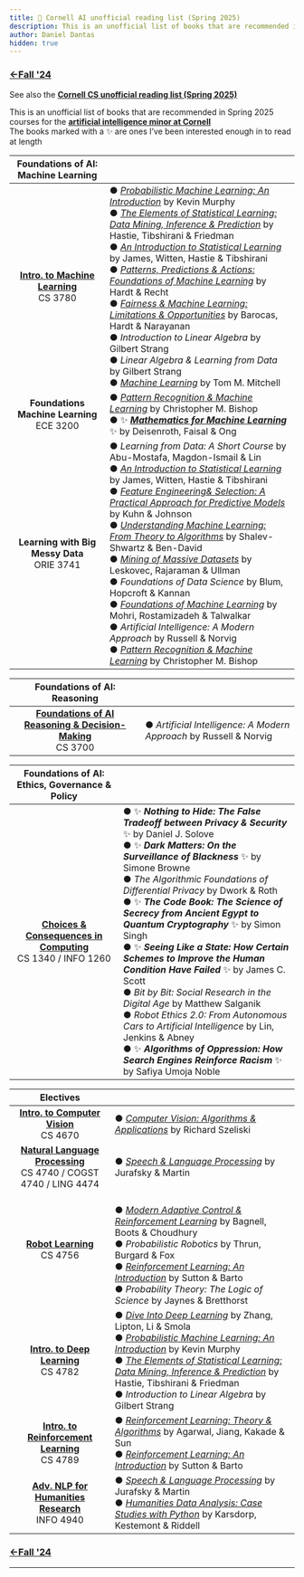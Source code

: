 ```yaml
---
title: 🐻 Cornell AI unofficial reading list (Spring 2025)
description: This is an unofficial list of books that are recommended in Spring 2025 courses for the artificial intelligence minor at Cornell.
author: Daniel Dantas
hidden: true
---
```


### [←Fall '24](https://dantasfiles.com/2024/08/27/cornell-ai-fall24.html)

See also the **[Cornell CS unofficial reading list (Spring 2025)](https://dantasfiles.com/2025/01/22/cornell-cs-sp25.html)**

This is an unofficial list of books that are recommended in Spring 2025 courses for the **[artificial intelligence minor at Cornell](https://prod.cis.cornell.edu/undergraduate-opportunities/minors/artificial-intelligence/ai-minor-requirements)**\
The books marked with a ✨ are ones I’ve been interested enough in to read at length 

| Foundations of AI: Machine Learning | |
| :---: | --- |
| **[Intro. to Machine Learning](https://www.cs.cornell.edu/courses/cs3780/2025sp/)** <br> CS 3780 | ● _[Probabilistic Machine Learning: An Introduction](https://probml.github.io/pml-book/book1.html)_ by Kevin Murphy <br> ●  _[The Elements of Statistical Learning: Data Mining, Inference & Prediction](https://hastie.su.domains/ElemStatLearn/)_ by Hastie, Tibshirani & Friedman <br> ● _[An Introduction to Statistical Learning](https://www.statlearning.com/)_ by James, Witten, Hastie & Tibshirani <br> ● _[Patterns, Predictions & Actions: Foundations of Machine Learning](https://mlstory.org/)_ by Hardt & Recht <br> ● _[Fairness & Machine Learning: Limitations & Opportunities](https://fairmlbook.org/)_ by Barocas, Hardt & Narayanan <br> ● _Introduction to Linear Algebra_ by Gilbert Strang <br> ● _Linear Algebra & Learning from Data_ by Gilbert Strang <br> ● _[Machine Learning](https://www.cs.cmu.edu/afs/cs.cmu.edu/user/mitchell/ftp/mlbook.html)_ by Tom M. Mitchell |
| **Foundations Machine Learning** <br> ECE 3200 | ● _[Pattern Recognition & Machine Learning](https://www.microsoft.com/en-us/research/publication/pattern-recognition-machine-learning/)_ by Christopher M. Bishop <br> ● ✨ ***[Mathematics for Machine Learning](https://mml-book.github.io/)*** ✨ by Deisenroth, Faisal & Ong |
| **Learning with Big Messy Data** <br> ORIE 3741 | ● _Learning from Data: A Short Course_ by Abu-Mostafa, Magdon-Ismail & Lin <br> ● _[An Introduction to Statistical Learning](https://www.statlearning.com/)_ by James, Witten, Hastie & Tibshirani <br> ● _[Feature Engineering& Selection: A Practical Approach for Predictive Models](http://www.feat.engineering/)_ by Kuhn & Johnson <br> ● _[Understanding Machine Learning: From Theory to Algorithms](https://www.cs.huji.ac.il/~shais/UnderstandingMachineLearning/index.html)_ by Shalev-Shwartz & Ben-David <br> ● _[Mining of Massive Datasets](http://www.mmds.org/)_ by Leskovec, Rajaraman & Ullman <br> ● _Foundations of Data Science_ by Blum, Hopcroft & Kannan <br> ● _[Foundations of Machine Learning](https://cs.nyu.edu/~mohri/mlbook/)_ by Mohri, Rostamizadeh & Talwalkar <br> ● _Artificial Intelligence: A Modern Approach_ by Russell & Norvig <br> ● _[Pattern Recognition & Machine Learning](https://www.microsoft.com/en-us/research/publication/pattern-recognition-machine-learning/)_ by Christopher M. Bishop |

| Foundations of AI: Reasoning | |
| :---: | --- |
| **[Foundations of AI Reasoning & Decision-Making](https://www.cs.cornell.edu/courses/cs3700/2025sp/)** <br> CS 3700 | ● _Artificial Intelligence: A Modern Approach_ by Russell & Norvig |

| Foundations of AI: Ethics, Governance & Policy | |
| :---: | --- |
| **[Choices & Consequences in Computing](https://www.cs.cornell.edu/courses/cs1340/2025sp/)** <br> CS 1340 / INFO 1260 | ● ✨ ***Nothing to Hide: The False Tradeoff between Privacy & Security*** ✨ by Daniel J. Solove <br> ● ✨ ***Dark Matters: On the Surveillance of Blackness*** ✨ by Simone Browne <br> ● _The Algorithmic Foundations of Differential Privacy_ by Dwork & Roth <br> ● ✨ ***The Code Book: The Science of Secrecy from Ancient Egypt to Quantum Cryptography*** ✨ by Simon Singh <br> ● ✨ ***Seeing Like a State: How Certain Schemes to Improve the Human Condition Have Failed*** ✨ by James C. Scott <br> ● _Bit by Bit: Social Research in the Digital Age_ by Matthew Salganik <br> ● _Robot Ethics 2.0: From Autonomous Cars to Artificial Intelligence_ by Lin, Jenkins & Abney <br> ● ✨ ***Algorithms of Oppression: How Search Engines Reinforce Racism*** ✨ by Safiya Umoja Noble |

| Electives | |
| :---: | --- |
| **[Intro. to Computer Vision](https://www.cs.cornell.edu/courses/cs4670/2025sp/)** <br> CS 4670 | ● _[Computer Vision: Algorithms & Applications](https://szeliski.org/Book/)_ by Richard Szeliski |
| **[Natural Language Processing](https://www.cs.cornell.edu/courses/cs4740/2025sp/)** <br> CS 4740 / COGST 4740 / LING 4474 | ● _[Speech & Language Processing](https://web.stanford.edu/~jurafsky/slp3/)_ by Jurafsky & Martin |
| **[Robot Learning](https://www.cs.cornell.edu/courses/cs4756/2025sp/)** <br> CS 4756 | <br> ● _[Modern Adaptive Control & Reinforcement Learning](https://macrl-book.github.io/)_ by Bagnell, Boots & Choudhury <br> ● _Probabilistic Robotics_ by Thrun, Burgard & Fox <br> ● _[Reinforcement Learning: An Introduction](http://incompleteideas.net/book/the-book-2nd.html)_ by Sutton & Barto <br> ● _Probability Theory: The Logic of Science_ by Jaynes & Bretthorst |
| **[Intro. to Deep Learning](https://www.cs.cornell.edu/courses/cs4782/2025sp/)** <br> CS 4782 | ● _[Dive Into Deep Learning](https://d2l.ai/)_ by Zhang, Lipton, Li & Smola <br> ● _[Probabilistic Machine Learning: An Introduction](https://probml.github.io/pml-book/book1.html)_ by Kevin Murphy <br> ● _[The Elements of Statistical Learning: Data Mining, Inference & Prediction](https://hastie.su.domains/ElemStatLearn/)_ by Hastie, Tibshirani & Friedman <br> ● _Introduction to Linear Algebra_ by Gilbert Strang |
| **[Intro. to Reinforcement Learning](https://wensun.github.io/CS4789_spring_2025.html)** <br> CS 4789 | ● _[Reinforcement Learning: Theory & Algorithms](https://rltheorybook.github.io/)_ by Agarwal, Jiang, Kakade & Sun <br> ● _[Reinforcement Learning: An Introduction](http://incompleteideas.net/book/the-book-2nd.html)_ by Sutton & Barto |
| **[Adv. NLP for Humanities Research](https://github.com/wilkens-teaching/info4940-s25)** <br> INFO 4940 | ● _[Speech & Language Processing](https://web.stanford.edu/~jurafsky/slp3/)_ by Jurafsky & Martin <br> ● *[Humanities Data Analysis: Case Studies with Python](https://www.humanitiesdataanalysis.org/)* by Karsdorp, Kestemont & Riddell |

### [←Fall '24](https://dantasfiles.com/2024/08/27/cornell-ai-fall24.html)

* * *
